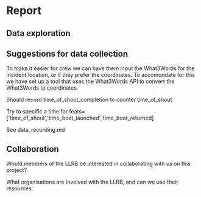 # Report

## Data exploration

## Suggestions for data collection

To make it easier for crew we can have them input the What3Words for the incident location, or if they prefer the coordinates. To accomondate for this we have set up a tool that uses the What3Words API to convert the What3Words to coordinates. 

Should record time_of_shout_completion to counter time_of_shout

Try to specific a time for feats=['time_of_shout','time_boat_launched','time_boat_returned]

See data_recording.md

## Collaboration

Would members of the LLRB be interested in collaborating with us on this project?

What organisations are involved with the LLRB, and can we use their resources.
